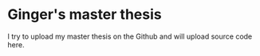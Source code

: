 # Ginger's master thesis  
I try to upload my master thesis on the Github and will upload source code here.

